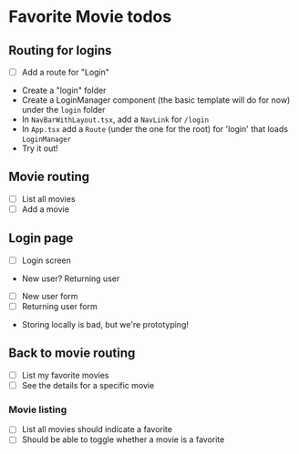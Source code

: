 # Favorite Movie todos

## Routing for logins

- [ ] Add a route for "Login"
- Create a "login" folder
- Create a LoginManager component (the basic template will do for now) under the `login` folder
- In `NavBarWithLayout.tsx`, add a `NavLink` for `/login`
- In `App.tsx` add a `Route` (under the one for the root) for 'login' that loads `LoginManager`
- Try it out!

## Movie routing

- [ ] List all movies
- [ ] Add a movie

## Login page

- [ ] Login screen
- New user? Returning user
- [ ] New user form
- [ ] Returning user form
- Storing locally is bad, but we're prototyping!

## Back to movie routing

- [ ] List my favorite movies
- [ ] See the details for a specific movie

### Movie listing

- [ ] List all movies should indicate a favorite
- [ ] Should be able to toggle whether a movie is a favorite
